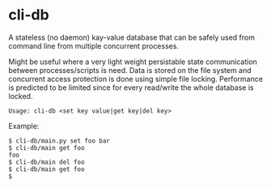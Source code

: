 # cli-db

A stateless (no daemon) kay-value database that can be safely used from command line from multiple concurrent processes.

Might be useful where a very light weight persistable state communication between processes/scripts is need. 
Data is stored on the file system and concurrent access protection is done using simple file locking.
Performance is predicted to be limited since for every read/write the whole database is locked.

```
Usage: cli-db <set key value|get key|del key>
```

Example:
```
$ cli-db/main.py set foo bar
$ cli-db/main get foo
foo
$ cli-db/main del foo
$ cli-db/main get foo
$
```
